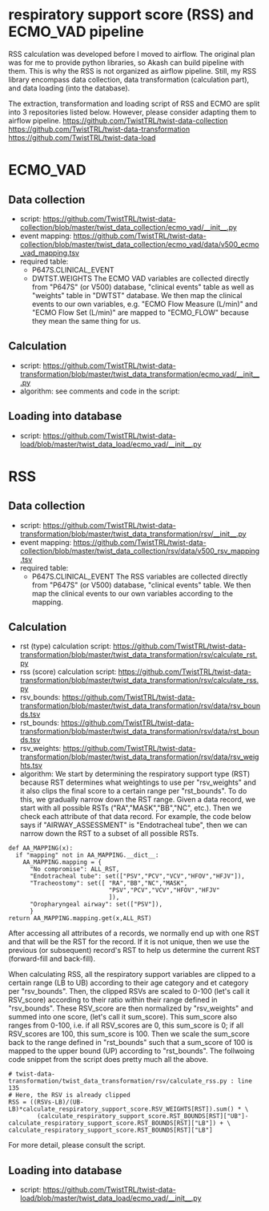 # respiratory support score (RSS) and ECMO_VAD pipeline

RSS calculation was developed before I moved to airflow. The original plan was for me to provide python libraries, so Akash can build pipeline with them. This is why the RSS is not organized as airflow pipeline. Still, my RSS library encompass data collection, data transformation (calculation part), and data loading (into the database).

The extraction, transformation and loading script of RSS and ECMO are split into 3 repositories listed below. However, please consider adapting them to airflow pipeline.
https://github.com/TwistTRL/twist-data-collection
https://github.com/TwistTRL/twist-data-transformation
https://github.com/TwistTRL/twist-data-load

# ECMO_VAD
## Data collection
* script: https://github.com/TwistTRL/twist-data-collection/blob/master/twist_data_collection/ecmo_vad/__init__.py
* event mapping: https://github.com/TwistTRL/twist-data-collection/blob/master/twist_data_collection/ecmo_vad/data/v500_ecmo_vad_mapping.tsv
* required table:
  * P647S.CLINICAL_EVENT
  * DWTST.WEIGHTS
The ECMO VAD variables are collected directly from "P647S" (or V500) database, "clinical events" table as well as "weights" table in "DWTST" database. We then map the clinical events to our own variables, e.g. "ECMO Flow Measure (L/min)" and "ECMO Flow Set (L/min)" are mapped to "ECMO_FLOW" because they mean the same thing for us.

## Calculation
* script: https://github.com/TwistTRL/twist-data-transformation/blob/master/twist_data_transformation/ecmo_vad/__init__.py
* algorithm: see comments and code in the script:

## Loading into database
* script: https://github.com/TwistTRL/twist-data-load/blob/master/twist_data_load/ecmo_vad/__init__.py

# RSS 
## Data collection
* script: https://github.com/TwistTRL/twist-data-transformation/blob/master/twist_data_transformation/rsv/__init__.py
* event mapping: https://github.com/TwistTRL/twist-data-collection/blob/master/twist_data_collection/rsv/data/v500_rsv_mapping.tsv
* required table:
  * P647S.CLINICAL_EVENT
The RSS variables are collected directly from "P647S" (or V500) database, "clinical events" table. We then map the clinical events to our own variables according to the mapping.

## Calculation
* rst (type) calculation script: https://github.com/TwistTRL/twist-data-transformation/blob/master/twist_data_transformation/rsv/calculate_rst.py
* rss (score) calculation script: https://github.com/TwistTRL/twist-data-transformation/blob/master/twist_data_transformation/rsv/calculate_rss.py
* rsv_bounds: https://github.com/TwistTRL/twist-data-transformation/blob/master/twist_data_transformation/rsv/data/rsv_bounds.tsv
* rst_bounds: https://github.com/TwistTRL/twist-data-transformation/blob/master/twist_data_transformation/rsv/data/rst_bounds.tsv
* rsv_weights: https://github.com/TwistTRL/twist-data-transformation/blob/master/twist_data_transformation/rsv/data/rsv_weights.tsv
* algorithm:
We start by determining the respiratory support type (RST) because RST determines what weightings to use per "rsv_weights" and it also clips the final score to a certain range per "rst_bounds". To do this, we gradually narrow down the RST range. Given a data record, we start with all possible RSTs ("RA","MASK","BB","NC", etc.). Then we check each attribute of that data record.
For example, the code below says if "AIRWAY_ASSESSMENT" is "Endotracheal tube", then we can narrow down the RST to a subset of all possible RSTs.
```
def AA_MAPPING(x):
  if "mapping" not in AA_MAPPING.__dict__:
    AA_MAPPING.mapping = {
      "No compromise": ALL_RST,
      "Endotracheal tube": set(["PSV","PCV","VCV","HFOV","HFJV"]),
      "Tracheostomy": set([ "RA","BB","NC","MASK",
                            "PSV","PCV","VCV","HFOV","HFJV"
                            ]),
      "Oropharyngeal airway": set(["PSV"]),
      }
return AA_MAPPING.mapping.get(x,ALL_RST)
```
After accessing all attributes of a records, we normally end up with one RST and that will be the RST for the record. If it is not unique, then we use the previous (or subsequent) record's RST to help us determine the current RST (forward-fill and back-fill). 

When calculating RSS, all the respiratory support variables are clipped to a certain range (LB to UB) according to their age category and et category per "rsv_bounds".
Then, the clipped RSVs are scaled to 0-100 (let's call it RSV_score) according to their ratio within their range defined in "rsv_bounds". These RSV_score are then normalized by "rsv_weights" and summed into one score, (let's call it sum_score). This sum_score also ranges from 0-100, i.e. if all RSV_scores are 0, this sum_score is 0; if all RSV_scores are 100, this sum_score is 100. Then we scale the sum_score back to the range defined in "rst_bounds" such that a sum_score of 100 is mapped to the upper bound (UP)
according to "rst_bounds".
The follwoing code snippet from the script does pretty much all the above.
```
# twist-data-transformation/twist_data_transformation/rsv/calculate_rss.py : line 135
# Here, the RSV is already clipped
RSS = ((RSVs-LB)/(UB-LB)*calculate_respiratory_support_score.RSV_WEIGHTS[RST]).sum() * \
        (calculate_respiratory_support_score.RST_BOUNDS[RST]["UB"]-calculate_respiratory_support_score.RST_BOUNDS[RST]["LB"]) + \
calculate_respiratory_support_score.RST_BOUNDS[RST]["LB"]
```

For more detail, please consult the script.


## Loading into database
* script: https://github.com/TwistTRL/twist-data-load/blob/master/twist_data_load/ecmo_vad/__init__.py
